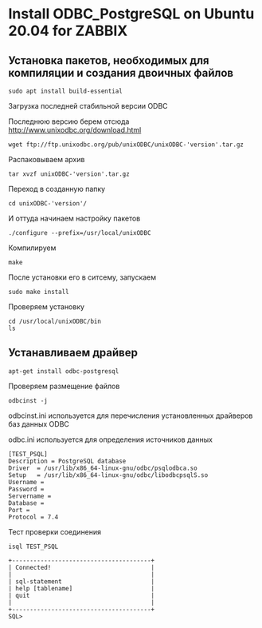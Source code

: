 # Install ODBC_PostgreSQL on Ubuntu 20.04 for ZABBIX

## Установка пакетов, необходимых для компиляции и создания двоичных файлов
```
sudo apt install build-essential
```

Загрузка последней стабильной версии ODBC

Последнюю версию берем отсюда http://www.unixodbc.org/download.html
```
wget ftp://ftp.unixodbc.org/pub/unixODBC/unixODBC-'version'.tar.gz
```

Распаковываем архив
```
tar xvzf unixODBC-'version'.tar.gz
```

Переход в созданную папку
```
cd unixODBC-'version'/
```

И оттуда начинаем настройку пакетов
```
./configure --prefix=/usr/local/unixODBC
```

Компилируем
```
make
```

После установки его в ситсему, запускаем
```
sudo make install
```

Проверяем установку
```
cd /usr/local/unixODBC/bin
ls
```

## Устанавливаем драйвер
```
apt-get install odbc-postgresql
```

Проверяем размещение файлов
``` 
odbcinst -j
```

odbcinst.ini используется для перечисления установленных драйверов баз данных ODBC

odbc.ini используется для определения источников данных
```
[TEST_PSQL]
Description = PostgreSQL database 
Driver  = /usr/lib/x86_64-linux-gnu/odbc/psqlodbca.so
Setup   = /usr/lib/x86_64-linux-gnu/odbc/libodbcpsqlS.so
Username = 
Password = 
Servername = 
Database = 
Port = 
Protocol = 7.4
```

Тест проверки соединения
```
isql TEST_PSQL

+---------------------------------------+
| Connected!                            |
|                                       |
| sql-statement                         |
| help [tablename]                      |
| quit                                  |
|                                       |
+---------------------------------------+
SQL>
```




